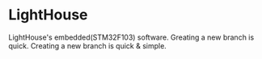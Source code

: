 # LightHouse
LightHouse's embedded(STM32F103) software.
Greating a new branch is quick.
Creating a new branch is quick & simple.
